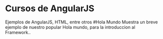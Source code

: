# Cursos de AngularJS
Ejemplos de AngularJS, HTML, entre otros
#Hola Mundo
Muestra un breve ejemplo de nuestro popular Hola mundo, para la introduccion al Framework..
